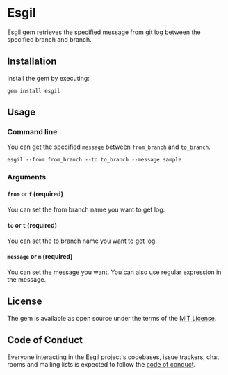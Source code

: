 # Esgil

Esgil gem retrieves the specified message from git log between the specified branch and branch.

## Installation
Install the gem by executing:

```
gem install esgil
```

## Usage
### Command line
You can get the specified `message` between `from_branch` and `to_branch`.
```
esgil --from from_branch --to to_branch --message sample
```

### Arguments
#### `from` or `f` (required)
You can set the from branch name you want to get log.

#### `to` or `t` (required)

You can set the to branch name you want to get log.
#### `message` or `m` (required)

You can set the message you want.
You can also use regular expression in the message.

## License

The gem is available as open source under the terms of the [MIT License](https://opensource.org/licenses/MIT).

## Code of Conduct

Everyone interacting in the Esgil project's codebases, issue trackers, chat rooms and mailing lists is expected to follow the [code of conduct](https://github.com/[USERNAME]/esgil/blob/main/CODE_OF_CONDUCT.md).
